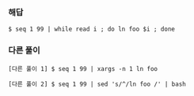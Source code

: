 ### 해답

```
$ seq 1 99 | while read i ; do ln foo $i ; done
```

### 다른 풀이

```
[다른 풀이 1] $ seq 1 99 | xargs -n 1 ln foo

[다른 풀이 2] $ seq 1 99 | sed 's/^/ln foo /' | bash
```
